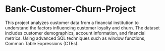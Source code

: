 # Bank-Customer-Churn-Project
This project analyzes customer data from a financial institution to understand the factors influencing customer loyalty and churn. The dataset includes customer demographics, account information, and financial metrics. Using advanced SQL techniques such as window functions, Common Table Expressions (CTEs).

